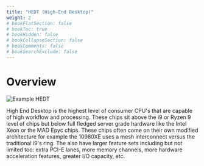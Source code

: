```yaml
---
title: "HEDT (High-End Desktop)"
weight: 2
# bookFlatSection: false
# bookToc: true
# bookHidden: false
# bookCollapseSection: false
# bookComments: false
# bookSearchExclude: false
---
```


# Overview

![Example HEDT](https://www.servethehome.com/wp-content/uploads/2019/11/AMD-Threadripper-3960X-3970X-696x522.jpg "Example of HEDT chip/mobo")

High End Desktop is the highest level of consumer CPU's that are capable of high workflow and processing. These chips sit above the i9 or Ryzen 9 level of chips but below full fledged server grade hardware like the Intel Xeon or the MAD Epyc chips. These chips often come on their own modified architecture for example the 10980XE uses a mesh interconnect versus the traditional i9's ring. The also have larger feature sets including but not limited too: extra PCI-E lanes, more memory channels, more hardware acceleration features, greater I/O capacity, etc. 
